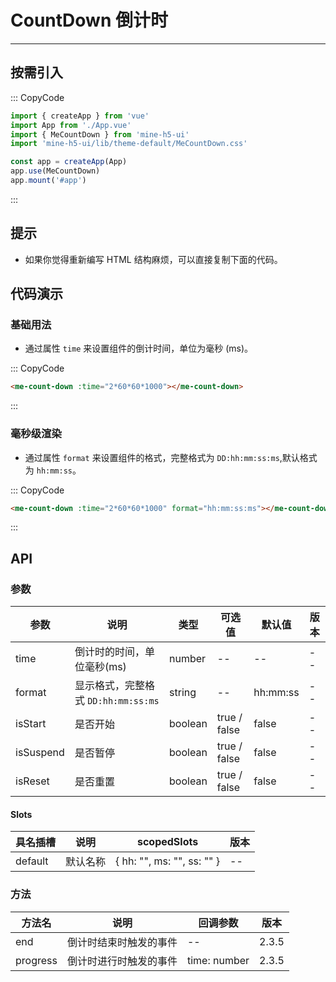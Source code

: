 # CountDown 倒计时

---

## 按需引入

::: CopyCode

```JavaScript
import { createApp } from 'vue'
import App from './App.vue'
import { MeCountDown } from 'mine-h5-ui'
import 'mine-h5-ui/lib/theme-default/MeCountDown.css'

const app = createApp(App)
app.use(MeCountDown)
app.mount('#app')
```

:::

## 提示

- 如果你觉得重新编写 HTML 结构麻烦，可以直接复制下面的代码。

## 代码演示

### 基础用法

- 通过属性 `time` 来设置组件的倒计时间，单位为毫秒 (ms)。

::: CopyCode

```HTML
<me-count-down :time="2*60*60*1000"></me-count-down>
```

:::

### 毫秒级渲染

- 通过属性 `format` 来设置组件的格式，完整格式为 `DD:hh:mm:ss:ms`,默认格式为 `hh:mm:ss`。

::: CopyCode

```HTML
<me-count-down :time="2*60*60*1000" format="hh:mm:ss:ms"></me-count-down>
```

:::

## API

### 参数

| 参数      | 说明                                | 类型    | 可选值       | 默认值   | 版本 |
| --------- | ----------------------------------- | ------- | ------------ | -------- | ---- |
| time      | 倒计时的时间，单位毫秒(ms)          | number  | --           | --       | --   |
| format    | 显示格式，完整格式 `DD:hh:mm:ss:ms` | string  | --           | hh:mm:ss | --   |
| isStart   | 是否开始                            | boolean | true / false | false    | --   |
| isSuspend | 是否暂停                            | boolean | true / false | false    | --   |
| isReset   | 是否重置                            | boolean | true / false | false    | --   |

#### Slots

| 具名插槽 | 说明     | scopedSlots                | 版本 |
| -------- | -------- | -------------------------- | ---- |
| default  | 默认名称 | { hh: "", ms: "", ss: "" } | --   |

### 方法

| 方法名   | 说明                   | 回调参数     | 版本  |
| -------- | ---------------------- | ------------ | ----- |
| end      | 倒计时结束时触发的事件 | --           | 2.3.5 |
| progress | 倒计时进行时触发的事件 | time: number | 2.3.5 |
